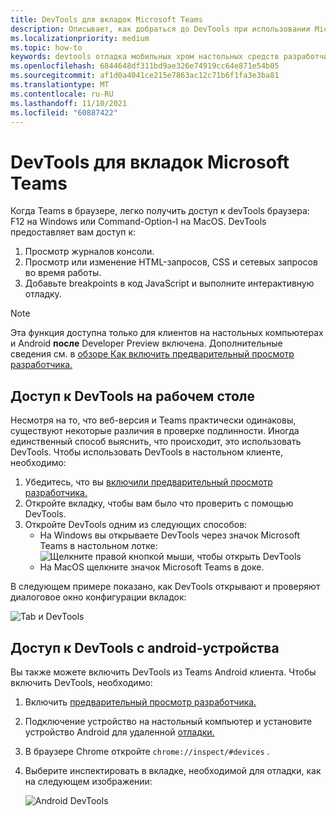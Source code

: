 ```yaml
---
title: DevTools для вкладок Microsoft Teams
description: Описывает, как добраться до DevTools при использовании Microsoft Teams настольного клиента и отладки
ms.localizationpriority: medium
ms.topic: how-to
keywords: devtools отладка мобильных хром настольных средств разработчика настольных компьютеров вкладка
ms.openlocfilehash: 6844648df311bd9ae326e74919cc64e871e54b05
ms.sourcegitcommit: af1d0a4041ce215e7863ac12c71b6f1fa3e3ba81
ms.translationtype: MT
ms.contentlocale: ru-RU
ms.lasthandoff: 11/10/2021
ms.locfileid: "60887422"
---
```

# <a name="devtools-for-microsoft-teams-tabs"></a>DevTools для вкладок Microsoft Teams

Когда Teams в браузере, легко получить доступ к devTools браузера: F12 на Windows или Command-Option-I на MacOS. DevTools предоставляет вам доступ к:

1. Просмотр журналов консоли.
1. Просмотр или изменение HTML-запросов, CSS и сетевых запросов во время работы.
1. Добавьте breakpoints в код JavaScript и выполните интерактивную отладку.

> [!NOTE]
> Эта функция доступна только для клиентов на настольных компьютерах и Android **после** Developer Preview включена. Дополнительные сведения см. в [обзоре Как включить предварительный просмотр разработчика.](~/resources/dev-preview/developer-preview-intro.md)

## <a name="access-devtools-on-the-desktop"></a>Доступ к DevTools на рабочем столе

Несмотря на то, что веб-версия и Teams практически одинаковы, существуют некоторые различия в проверке подлинности. Иногда единственный способ выяснить, что происходит, это использовать DevTools. Чтобы использовать DevTools в настольном клиенте, необходимо:

1. Убедитесь, что вы [включили предварительный просмотр разработчика.](~/resources/dev-preview/developer-preview-intro.md)
1. Откройте вкладку, чтобы вам было что проверить с помощью DevTools.
1. Откройте DevTools одним из следующих способов:
    * На Windows вы открываете DevTools через значок Microsoft Teams в настольном лотке:<br>
  ![Щелкните правой кнопкой мыши, чтобы открыть DevTools](~/assets/images/dev-preview/devtools-right-click.png)
    * На MacOS щелкните значок Microsoft Teams в доке.

В следующем примере показано, как DevTools открывают и проверяют диалоговое окно конфигурации вкладок:

   ![Tab и DevTools](~/assets/images/dev-preview/tab-and-devtools.png)

## <a name="access-devtools-from-an-android-device"></a>Доступ к DevTools с android-устройства

Вы также можете включить DevTools из Teams Android клиента. Чтобы включить DevTools, необходимо:

1. Включить [предварительный просмотр разработчика.](~/resources/dev-preview/developer-preview-intro.md)
1. Подключение устройство на настольный компьютер и установите устройство Android для удаленной [отладки.](https://developers.google.com/web/tools/chrome-devtools/remote-debugging/)
1. В браузере Chrome откройте `chrome://inspect/#devices` .
1. Выберите  инспектировать в вкладке, необходимой для отладки, как на следующем изображении:

   ![Android DevTools](~/assets/images/android-devtools.png)
